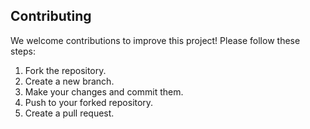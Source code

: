 ## Contributing

We welcome contributions to improve this project! Please follow these steps:

1. Fork the repository.
2. Create a new branch.
3. Make your changes and commit them.
4. Push to your forked repository.
5. Create a pull request.